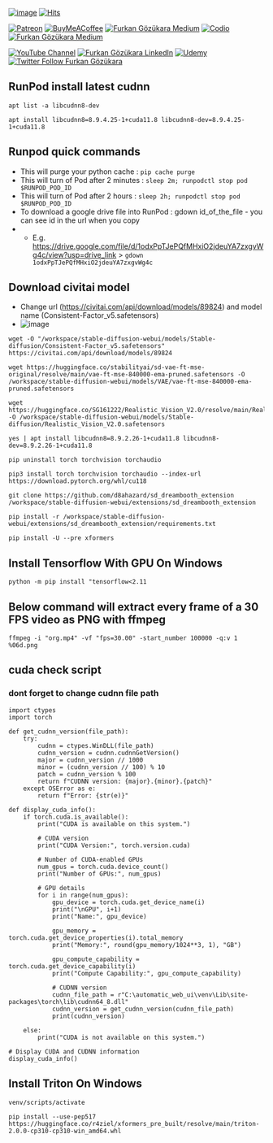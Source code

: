 [![image](https://img.shields.io/discord/772774097734074388?label=Discord&logo=discord)](https://discord.com/servers/software-engineering-courses-secourses-772774097734074388) [![Hits](https://hits.seeyoufarm.com/api/count/incr/badge.svg?url=https%3A%2F%2Fgithub.com%2FFurkanGozukara%2FStable-Diffusion%2Fblob%2Fmain%2FUseful-Commands.md&count_bg=%2379C83D&title_bg=%239E0F0F&icon=apachespark.svg&icon_color=%23E7E7E7&title=views&edge_flat=false)](https://hits.seeyoufarm.com) 

[![Patreon](https://img.shields.io/badge/Patreon-Support%20Me-F2EB0E?style=for-the-badge&logo=patreon)](https://www.patreon.com/SECourses) [![BuyMeACoffee](https://img.shields.io/badge/Buy%20Me%20a%20Coffee-ffdd00?style=for-the-badge&logo=buy-me-a-coffee&logoColor=black)](https://www.buymeacoffee.com/DrFurkan) [![Furkan Gözükara Medium](https://img.shields.io/badge/Medium-Follow%20Me-800080?style=for-the-badge&logo=medium&logoColor=white)](https://medium.com/@furkangozukara) [![Codio](https://img.shields.io/static/v1?style=for-the-badge&message=Articles&color=4574E0&logo=Codio&logoColor=FFFFFF&label=CivitAI)](https://civitai.com/user/SECourses/articles) [![Furkan Gözükara Medium](https://img.shields.io/badge/DeviantArt-Follow%20Me-990000?style=for-the-badge&logo=deviantart&logoColor=white)](https://www.deviantart.com/monstermmorpg)

[![YouTube Channel](https://img.shields.io/badge/YouTube-SECourses-C50C0C?style=for-the-badge&logo=youtube)](https://www.youtube.com/SECourses)  [![Furkan Gözükara LinkedIn](https://img.shields.io/badge/LinkedIn-Follow%20Me-0077B5?style=for-the-badge&logo=linkedin&logoColor=white)](https://www.linkedin.com/in/furkangozukara/)   [![Udemy](https://img.shields.io/static/v1?style=for-the-badge&message=Stable%20Diffusion%20Course&color=A435F0&logo=Udemy&logoColor=FFFFFF&label=Udemy)](https://www.udemy.com/course/stable-diffusion-dreambooth-lora-zero-to-hero/) [![Twitter Follow Furkan Gözükara](https://img.shields.io/badge/Twitter-Follow%20Me-1DA1F2?style=for-the-badge&logo=twitter&logoColor=white)](https://twitter.com/GozukaraFurkan)

## RunPod install latest cudnn

```apt list -a libcudnn8-dev```

```apt install libcudnn8=8.9.4.25-1+cuda11.8 libcudnn8-dev=8.9.4.25-1+cuda11.8```

## Runpod quick commands

* This will purge your python cache : ```pip cache purge```
* This will turn of Pod after 2 minutes : ```sleep 2m; runpodctl stop pod $RUNPOD_POD_ID```
* This will turn of Pod after 2 hours : ```sleep 2h; runpodctl stop pod $RUNPOD_POD_ID```
* To download a google drive file into RunPod : gdown id_of_the_file - you can see id in the url when you copy
* * E.g. https://drive.google.com/file/d/1odxPpTJePQfMHxiO2jdeuYA7zxgvWg4c/view?usp=drive_link > ```gdown 1odxPpTJePQfMHxiO2jdeuYA7zxgvWg4c```

## Download civitai model
* Change url (https://civitai.com/api/download/models/89824) and model name (Consistent-Factor_v5.safetensors)
* ![image](https://github.com/FurkanGozukara/Stable-Diffusion/assets/19240467/7cd583f0-635b-408b-a3ad-877a7eac2526)

```
wget -O "/workspace/stable-diffusion-webui/models/Stable-diffusion/Consistent-Factor_v5.safetensors" https://civitai.com/api/download/models/89824
```

```
wget https://huggingface.co/stabilityai/sd-vae-ft-mse-original/resolve/main/vae-ft-mse-840000-ema-pruned.safetensors -O /workspace/stable-diffusion-webui/models/VAE/vae-ft-mse-840000-ema-pruned.safetensors

wget https://huggingface.co/SG161222/Realistic_Vision_V2.0/resolve/main/Realistic_Vision_V2.0.safetensors -O /workspace/stable-diffusion-webui/models/Stable-diffusion/Realistic_Vision_V2.0.safetensors

yes | apt install libcudnn8=8.9.2.26-1+cuda11.8 libcudnn8-dev=8.9.2.26-1+cuda11.8

pip uninstall torch torchvision torchaudio

pip3 install torch torchvision torchaudio --index-url https://download.pytorch.org/whl/cu118

git clone https://github.com/d8ahazard/sd_dreambooth_extension /workspace/stable-diffusion-webui/extensions/sd_dreambooth_extension

pip install -r /workspace/stable-diffusion-webui/extensions/sd_dreambooth_extension/requirements.txt

pip install -U --pre xformers
```

## Install Tensorflow With GPU On Windows

```
python -m pip install "tensorflow<2.11
```

## Below command will extract every frame of a 30 FPS video as PNG with ffmpeg

```
ffmpeg -i "org.mp4" -vf "fps=30.00" -start_number 100000 -q:v 1 %06d.png
``` 

## cuda check script
### dont forget to change cudnn file path
``` 
import ctypes
import torch

def get_cudnn_version(file_path):
    try:
        cudnn = ctypes.WinDLL(file_path)
        cudnn_version = cudnn.cudnnGetVersion()
        major = cudnn_version // 1000
        minor = (cudnn_version // 100) % 10
        patch = cudnn_version % 100
        return f"CUDNN version: {major}.{minor}.{patch}"
    except OSError as e:
        return f"Error: {str(e)}"

def display_cuda_info():
    if torch.cuda.is_available():
        print("CUDA is available on this system.")
        
        # CUDA version
        print("CUDA Version:", torch.version.cuda)
        
        # Number of CUDA-enabled GPUs
        num_gpus = torch.cuda.device_count()
        print("Number of GPUs:", num_gpus)
        
        # GPU details
        for i in range(num_gpus):
            gpu_device = torch.cuda.get_device_name(i)
            print("\nGPU", i+1)
            print("Name:", gpu_device)
            
            gpu_memory = torch.cuda.get_device_properties(i).total_memory
            print("Memory:", round(gpu_memory/1024**3, 1), "GB")
            
            gpu_compute_capability = torch.cuda.get_device_capability(i)
            print("Compute Capability:", gpu_compute_capability)
            
            # CUDNN version
            cudnn_file_path = r"C:\automatic_web_ui\venv\Lib\site-packages\torch\lib\cudnn64_8.dll"
            cudnn_version = get_cudnn_version(cudnn_file_path)
            print(cudnn_version)
            
    else:
        print("CUDA is not available on this system.")

# Display CUDA and CUDNN information
display_cuda_info()

```

## Install Triton On Windows
```
venv/scripts/activate
```
```
pip install --use-pep517 https://huggingface.co/r4ziel/xformers_pre_built/resolve/main/triton-2.0.0-cp310-cp310-win_amd64.whl
```
